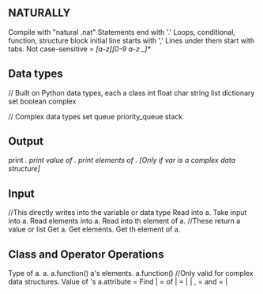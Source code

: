 NATURALLY
----------

Compile with
"natural <file>.nat"
Statements end with '.'
Loops, conditional, function, structure block initial line starts with ','
Lines under them start with tabs.
Not case-sensitive
<var> = [a-z][0-9 a-z _]*

Data types
----------
// Built on Python data types, each a class
int
float
char
string
list
dictionary
set
boolean
complex

// Complex data types
set
queue
priority_queue
stack

Output
------

print <var>.
print value of <var>.
print elements of <var>. [Only if var is a complex data structure]

Input
-----

//This directly writes into the variable or data type
Read into a.
Take input into a.
Read <integer> elements into a.
Read into <integer>th element of a.
//These return a value or list
Get a.
Get <integer> elements.
Get <integer>th element of a.

Class and Operator Operations
-----------------------------

Type of a.
<firstterm> <function> <secondterm> a. a.function()
<firstterm> <function> <secondterm> a's elements. a.function() //Only valid for complex data structures.
<firstterm> <function> <secondterm> <argument list>
Value of <variable>'s <attribute> a.attribute
<firstterm> = Find |
<secondterm> = of |
<argument list> = <argument> | <argument> <last arg> | <argument>, <argument list>
<last arg> = and <argument>
<argument> = <variable> | <primitive>
